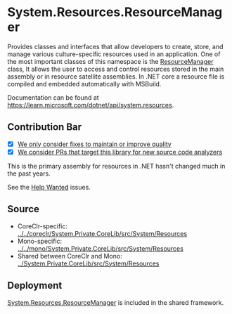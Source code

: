 # System.Resources.ResourceManager
Provides classes and interfaces that allow developers to create, store, and manage various culture-specific resources used in an application. One of the most important classes of this namespace is the [ResourceManager](https://learn.microsoft.com/dotnet/api/system.resources.resourcemanager) class, It allows the user to access and control resources stored in the main assembly or in resource satellite assemblies. In .NET core a resource file is compiled and embedded automatically with MSBuild.

Documentation can be found at https://learn.microsoft.com/dotnet/api/system.resources.

## Contribution Bar
- [x] [We only consider fixes to maintain or improve quality](../../libraries/README.md#primary-bar)
- [x] [We consider PRs that target this library for new source code analyzers](../../libraries/README.md#secondary-bars)

This is the primary assembly for resources in .NET hasn't changed much in the past years.

See the [Help Wanted](https://github.com/dotnet/runtime/issues?q=is%3Aissue+is%3Aopen+label%3A%22help+wanted%22+label%3Aarea-System.Resources) issues.

## Source

* CoreClr-specific: [../../coreclr/System.Private.CoreLib/src/System/Resources](../../coreclr/System.Private.CoreLib/src/System/Resources)
* Mono-specific: [../../mono/System.Private.CoreLib/src/System/Resources](../../mono/System.Private.CoreLib/src/System/Resources)
* Shared between CoreClr and Mono: [../System.Private.CoreLib/src/System/Resources](../System.Private.CoreLib/src/System/Resources)

## Deployment
[System.Resources.ResourceManager](https://www.nuget.org/packages/System.Resources.ResourceManager) is included in the shared framework.